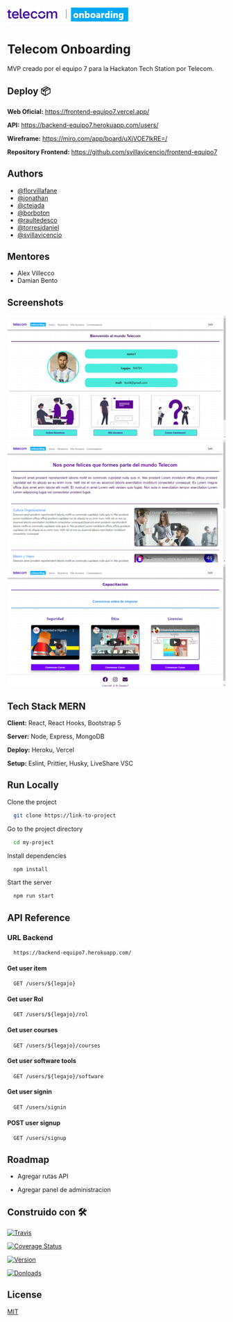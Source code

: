 
![Logo](https://github.com/svillavicencio/frontend-equipo7/blob/main/src/assets/logo_teco.png?raw=true)


# Telecom Onboarding

MVP creado por el equipo 7 para la Hackaton Tech Station por Telecom.

## Deploy 📦

**Web Oficial:** https://frontend-equipo7.vercel.app/

**API:** https://backend-equipo7.herokuapp.com/users/

**Wireframe:** https://miro.com/app/board/uXjVOE7lkRE=/

**Repository Frontend:** https://github.com/svillavicencio/frontend-equipo7



## Authors

- [@florvillafane](https://www.github.com/florvillafane)
- [@jonathan](https://www.github.com/jonathan)
- [@ctejada](https://www.github.com/ctejada)
- [@borboton](https://www.github.com/borboton)
- [@raultedesco](https://www.github.com/raultedesco)
- [@torresjdaniel](https://www.github.com/torresjdaniel)
- [@svillavicencio](https://www.github.com/svillavicencio)

## Mentores

- Alex Villecco
- Damian Bento	

## Screenshots

![App Screenshot](https://raw.githubusercontent.com/svillavicencio/frontend-equipo7/main/src/assets/preview-1.png)
![App Screenshot](https://github.com/svillavicencio/frontend-equipo7/blob/main/src/assets/preview-2.png?raw=true)
![App Screenshot](https://github.com/svillavicencio/frontend-equipo7/blob/main/src/assets/preview-3.png?raw=true)


## Tech Stack MERN

**Client:** React, React Hooks, Bootstrap 5

**Server:** Node, Express, MongoDB

**Deploy:** Heroku, Vercel

**Setup:** Eslint, Prittier, Husky, LiveShare VSC

## Run Locally

Clone the project

```bash
  git clone https://link-to-project
```

Go to the project directory

```bash
  cd my-project
```

Install dependencies

```bash
  npm install
```

Start the server

```bash
  npm run start
```


## API Reference

### URL Backend
```http
  https://backend-equipo7.herokuapp.com/
```
 

#### Get user item

```http
  GET /users/${legajo}
```

#### Get user Rol

```http
  GET /users/${legajo}/rol
```

#### Get user courses

```http
  GET /users/${legajo}/courses
```

#### Get user software tools

```http
  GET /users/${legajo}/software
```

#### Get user signin

```http
  GET /users/signin
```

#### POST user signup

```http
  GET /users/signup
```



## Roadmap

- Agregar rutas API

- Agregar panel de administracion



## Construido con 🛠️

[![Travis](https://travis-ci.org/skycloud1030/react-shields-badge.svg?branch=master)](https://travis-ci.org/skycloud1030/react-shields-badge)

[![Coverage Status](https://coveralls.io/repos/github/skycloud1030/react-shields-badge/badge.svg?branch=master)](https://coveralls.io/github/skycloud1030/react-shields-badge?branch=master)

[![Version](https://img.shields.io/npm/v/react-shields-badge.svg)](https://www.npmjs.com/package/react-shields-badge)

[![Donloads](https://img.shields.io/npm/dm/react-shields-badge.svg)](https://www.npmjs.com/package/react-shields-badge)

## License

[MIT](https://choosealicense.com/licenses/mit/)

